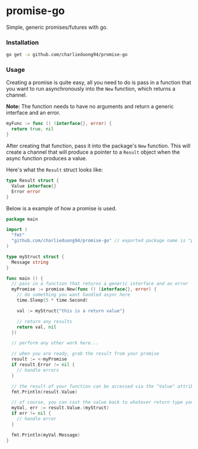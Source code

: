 # promise-go

Simple, generic promises/futures with go.

### Installation

```bash
go get -u github.com/charlieduong94/promise-go
```

### Usage

Creating a promise is quite easy, all you need to do is pass in a function that
you want to run asynchronously into the `New` function, which returns a channel.

**Note:** The function needs to have no arguments and return a generic interface and an error.

```go
myFunc := func () (interface{}, error) {
  return true, nil
}
```

After creating that function, pass it into the package's `New` function. This will create a channel
that will produce a pointer to a `Result` object when the async function produces a value.

Here's what the `Result` struct looks like:

```go
type Result struct {
  Value interface{}
  Error error
}
```

Below is a example of how a promise is used.

```go
package main

import (
  "fmt"
  "github.com/charlieduong94/promise-go" // exported package name is "promise"
)

type myStruct struct {
  Message string
}

func main () {
  // pass in a function that returns a generic interface and an error
  myPromise := promise.New(func () (interface{}, error) {
    // do something you want handled async here
    time.Sleep(5 * time.Second)

    val := myStruct{"this is a return value"}

    // return any results
    return val, nil
  })

  // perform any other work here...

  // when you are ready, grab the result from your promise
  result := <-myPromise
  if result.Error != nil {
    // handle errors
  }

  // the result of your function can be accessed via the "Value" attribute
  fmt.Println(result.Value)

  // of course, you can cast the value back to whatever return type you need
  myVal, err := result.Value.(myStruct)
  if err != nil {
    // handle error
  }

  fmt.Println(myVal.Message)
}
```

